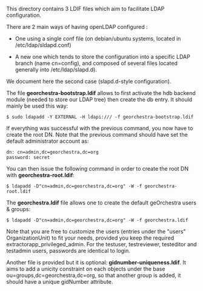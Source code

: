 This directory contains 3 LDIF files which aim to facilitate LDAP configuration.

There are 2 main ways of having openLDAP configured :

- One using a single conf file (on debian/ubuntu systems, located in
  /etc/ldap/sldapd.conf)

- A new one which tends to store the configuration into a specific LDAP branch
  (name cn=config), and composed of several files located generally into
  /etc/ldap/slapd.d).

We document here the second case (slapd.d-style configuration).


The file **georchestra-bootstrap.ldif** allows to first activate the hdb 
backend module (needed to store our LDAP tree) then create the db entry. 
It should mainly be used this way:

    $ sudo ldapadd -Y EXTERNAL -H ldapi:/// -f georchestra-bootstrap.ldif


If everything was successful with the previous command, you now have to create
the root DN. Note that the previous command should have set the default
administrator account as:

    dn: cn=admin,dc=georchestra,dc=org
    password: secret

You can then issue the following command in order to create the root DN with **georchestra-root.ldif**:

    $ ldapadd -D"cn=admin,dc=georchestra,dc=org" -W -f georchestra-root.ldif 

The **georchestra.ldif** file allows one to create the default geOrchestra users & groups:

    $ ldapadd -D"cn=admin,dc=georchestra,dc=org" -W -f georchestra.ldif 

Note that you are free to customize the users (entries under the "users" OrganizationUnit) to fit your needs, provided you keep the required extractorapp_privileged_admin.
For the testuser, testreviewer, testeditor and testadmin users, passwords are identical to login.



Another file is provided but it is optional: **gidnumber-uniqueness.ldif**. 
It aims to add a unicity constraint on each objects under the base
ou=groups,dc=georchestra,dc=org, so that another group is added, it should have
a unique gidNumber attribute.

